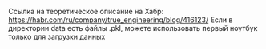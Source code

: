 Ссылка на теоретическое описание на Хабр: https://habr.com/ru/company/true_engineering/blog/416123/
Если в директории data есть файлы .pkl, можете использовать первый ноутбук только для загрузки данных